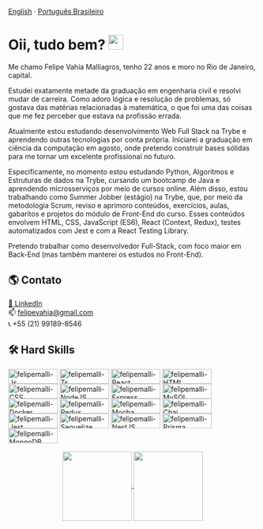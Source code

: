 <a href="/README.us.md">English</a>
  ·
<a href="/README.md">Português Brasileiro</a>

# Oii, tudo bem? <img src="https://media.giphy.com/media/hvRJCLFzcasrR4ia7z/giphy.gif" height="30px">

Me chamo Felipe Vahia Malliagros, tenho 22 anos e moro no Rio de Janeiro, capital.

Estudei exatamente metade da graduação em engenharia civil e resolvi mudar de carreira. Como adoro lógica e resolução de problemas, só gostava das matérias relacionadas à matemática, o que foi uma das coisas que me fez perceber que estava na profissão errada.

Atualmente estou estudando desenvolvimento Web Full Stack na Trybe e aprendendo outras tecnologias por conta própria. Iniciarei a graduação em ciência da computação em agosto, onde pretendo construir bases sólidas para me tornar um excelente profissional no futuro.

Especificamente, no momento estou estudando Python, Algoritmos e Estruturas de dados na Trybe, cursando um bootcamp de Java e aprendendo microsserviços por meio de cursos online. Além disso, estou trabalhando como Summer Jobber (estágio) na Trybe, que, por meio da metodologia Scrum, reviso e aprimoro conteúdos, exercícios, aulas, gabaritos e projetos do módulo de Front-End do curso. Esses conteúdos envolvem HTML, CSS, JavaScript (ES6), React (Context, Redux), testes automatizados com Jest e com a React Testing Library.

Pretendo trabalhar como desenvolvedor Full-Stack, com foco maior em Back-End (mas também manterei os estudos no Front-End).

## 🌎 Contato

[💼 LinkedIn](https://www.linkedin.com/in/felipe-vahia-malliagros/) <br>
:mailbox: felipevahia@gmail.com <br>
:telephone_receiver: +55 (21) 99189-8546

## 🛠️ Hard Skills

<div style="display: inline_block">
  <img align="center" alt="felipemalli-Js" height="30" width="100" src="https://img.shields.io/badge/JavaScript-F7DF1E?style=for-the-badge&logo=javascript&logoColor=black">
  <img align="center" alt="felipemalli-Ts" height="30" width="100" src="https://img.shields.io/badge/TypeScript-007ACC?style=for-the-badge&logo=typescript&logoColor=white">
  <img align="center" alt="felipemalli-React" height="30" width="100" src="https://img.shields.io/badge/React-20232A?style=for-the-badge&logo=react&logoColor=61DAFB">
  <img align="center" alt="felipemalli-HTML" height="30" width="100" src="https://camo.githubusercontent.com/7a6cbdfb7f27165fd8e8a8a802b424a3ed61bee3583af3fb905e598f714ef9ad/68747470733a2f2f696d672e736869656c64732e696f2f62616467652f2d48544d4c2d4533344632363f7374796c653d666f722d7468652d6261646765266c6f676f3d68746d6c35266c6f676f436f6c6f723d7768697465">
  <img align="center" alt="felipemalli-CSS" height="30" width="100" src="https://camo.githubusercontent.com/2a110c99be16f2df1956a169a270f4084e7a346f1c5f7b8cacdee39839520498/68747470733a2f2f696d672e736869656c64732e696f2f62616467652f2d4353532d3135373242363f7374796c653d666f722d7468652d6261646765266c6f676f3d63737333266c6f676f436f6c6f723d7768697465">
  <img align="center" alt="felipemalli-NodeJS" height="30" width="100" src="https://img.shields.io/badge/Node.js-43853D?style=for-the-badge&logo=node.js&logoColor=white">
  <img align="center" alt="felipemalli-Express" height="30" width="100" src="https://img.shields.io/badge/Express.js-000000?style=for-the-badge&logo=express&logoColor=white">
  <img align="center" alt="felipemalli-MySQL" height="30" width="100" src="https://img.shields.io/badge/MySQL-005C84?style=for-the-badge&logo=mysql&logoColor=white">
  <img align="center" alt="felipemalli-Docker" height="30" width="100" src="https://img.shields.io/badge/Docker-2496ED?style=for-the-badge&logo=docker&logoColor=white">
  <img align="center" alt="felipemalli-Redux" height="30" width="100" src="https://img.shields.io/badge/Redux-593D88?style=for-the-badge&logo=redux&logoColor=white">
  <img align="center" alt="felipemalli-Mocha" height="30" width="100" src="https://img.shields.io/badge/Mocha-8D6748?style=for-the-badge&logo=Mocha&logoColor=white">
  <img align="center" alt="felipemalli-Chai" height="30" width="100" src="https://camo.githubusercontent.com/29e2e570d5070876a8caeae59e4b26b45a3525559d81d17d5f2893f7da93e029/68747470733a2f2f696d672e736869656c64732e696f2f62616467652f436861692d6637653963383f7374796c653d666f722d7468652d6261646765266c6f676f3d6d6f636861266c6f676f436f6c6f723d613834643435">
  <img align="center" alt="felipemalli-Jest" height="30" width="100" src="https://img.shields.io/badge/Jest-C21325?style=for-the-badge&logo=jest&logoColor=white">
  <img align="center" alt="felipemalli-Sequelize" height="30" width="100" src="https://img.shields.io/badge/Sequelize-52B0E7?style=for-the-badge&logo=Sequelize&logoColor=white">
   <img align="center" alt="felipemalli-NestJS" height="30" width="100" src="https://img.shields.io/badge/nestjs-E0234E?style=for-the-badge&logo=nestjs&logoColor=white">
   <img align="center" alt="felipemalli-Prisma" height="30" width="100" src="https://img.shields.io/badge/Prisma-3982CE?style=for-the-badge&logo=Prisma&logoColor=white">
   <img align="center" alt="felipemalli-MongoDB" height="30" width="100" src="https://img.shields.io/badge/MongoDB-4EA94B?style=for-the-badge&logo=mongodb&logoColor=white"><br>

<div align="center">
  <a href="https://github.com/felipemalli">
  <br>
    <img align="center" height="140em" src="https://github-readme-stats.vercel.app/api?username=felipemalli&count_private=true&show_icons=true&theme=nord" />
  </a>
  <a href="https://github.com/felipemalli">
    <img align="center" height="140em" src="https://github-readme-stats.vercel.app/api/top-langs/?username=felipemalli&hide=css&langs_count=8&theme=nord&layout=compact" />
  </a>
</div>
